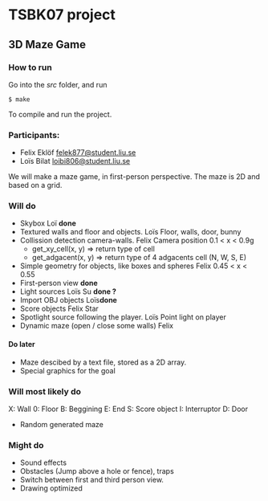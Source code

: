 # TSBK07 project

## 3D Maze Game
### How to run

Go into the *src* folder, and run

```
$ make
```

To compile and run the project.

### Participants:
- Felix Eklöf felek877@student.liu.se
- Loïs Bilat loibi806@student.liu.se

We will make a maze game, in first-person perspective. The maze is 2D and based on a grid.


### Will do

- Skybox Loï **done**
- Textured walls and floor and objects. Loïs
    Floor, walls, door, bunny
- Collission detection camera-walls. Felix Camera position 0.1 < x < 0.9g
    - get_xy_cell(x, y) => return type of cell
    - get_adgacent(x, y) => return type of 4 adgacents cell (N, W, S, E)
- Simple geometry for objects, like boxes and spheres Felix 0.45 < x < 0.55
- First-person view **done**
- Light sources Loïs Su **done ?**
- Import OBJ objects Loïs**done**
- Score objects Felix Star
- Spotlight source following the player. Loïs Point light on player
- Dynamic maze (open / close some walls) Felix

#### Do later
- Maze descibed by a text file, stored as a 2D array.
- Special graphics for the goal
### Will most likely do


X: Wall
0: Floor
B: Beggining
E: End
S: Score object
I: Interruptor
D: Door

- Random generated maze


### Might do

- Sound effects
- Obstacles (Jump above a hole or fence), traps
- Switch between first and third person view.
- Drawing optimized
